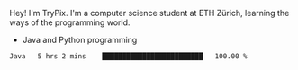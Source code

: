 Hey! I'm TryPix. I'm a computer science student at ETH Zürich, learning the ways of the programming world. 

- Java and Python programming


<!--START_SECTION:waka-->

```text
Java   5 hrs 2 mins    █████████████████████████   100.00 %
```

<!--END_SECTION:waka-->
